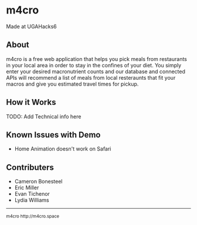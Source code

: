 # m4cro

Made at UGAHacks6

## About

m4cro is a free web application that helps you pick meals from restaurants
in your local area in order to stay in the confines of your diet. You simply
enter your desired macronutrient counts and our database and connected APIs
will recommend a list of meals from local resteraunts that fit your macros
and give you estimated travel times for pickup.

## How it Works

TODO: Add Technical info here

## Known Issues with Demo
* Home Animation doesn't work on Safari

## Contributers
* Cameron Bonesteel
* Eric Miller
* Evan Tichenor
* Lydia Williams

<hr/>

<small>
m4cro http://m4cro.space
</small>